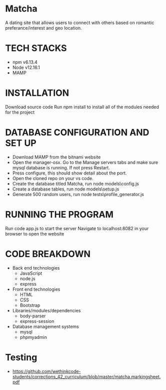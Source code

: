 # Matcha
A dating site that allows users to connect with others based on romantic preferance/interest and geo location.

# TECH STACKS
  - npm v6.13.4
  - Node v12.16.1
  - MAMP

# INSTALLATION
Download source code
Run npm install to install all of the modules needed for the project

# DATABASE CONFIGURATION AND SET UP
  - Download MAMP from the bitnami website
  - Open the manager-osx. Go to the Manage servers tabs and make sure mysql database is running. If not press Restart.
  - Press configure, this should show detail about the port.
  - Open the cloned repo on your vs code.
  - Create the database titled Matcha, run node models\config.js
  - Create a database tables, run node models\setup.js
  - Generate 500 random users, run node tests\profile_generator.js

# RUNNING THE PROGRAM
Run code app.js to start the server
Navigate to localhost:8082 in your browser to open the website

# CODE BREAKDOWN
- Back end technologies
    - JavaScript
    - node.js
    - express
 - Front end technologies
   - HTML
   - CSS
   - Bootstrap
- Libraries/modules/dependencies
    - body-parser
    - express-session
- Database management systems
    - mysql
    - phpmyadmin
# Testing
  - https://github.com/wethinkcode-students/corrections_42_curriculum/blob/master/matcha.markingsheet.pdf
